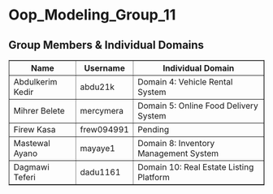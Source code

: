# Oop_Modeling_Group_11
<!DOCTYPE html>
<html>

<body>

  <h2>Group Members & Individual Domains</h2>

  <table border="1" cellpadding="8" cellspacing="0">
    <tr>
      <th>Name</th>
      <th>Username</th>
      <th>Individual Domain</th>
    </tr>
    <tr>
      <td>Abdulkerim Kedir</td>
      <td>abdu21k</td>
      <td>Domain 4: Vehicle Rental System</td>
    </tr>
    <tr>
      <td>Mihrer Belete</td>
      <td>mercymera</td>
      <td>Domain 5: Online Food Delivery System</td>
    </tr>
    <tr>
      <td>Firew Kasa</td>
      <td>frew094991</td>
      <td>Pending</td>
    </tr>
    <tr>
      <td>Mastewal Ayano</td>
      <td>mayaye1</td>
      <td>Domain 8: Inventory Management System</td>
    </tr>
    <tr>
      <td>Dagmawi Teferi</td>
      <td>dadu1161</td>
      <td>Domain 10: Real Estate Listing Platform</td>
    </tr>
  </table>

</body>
</html>




